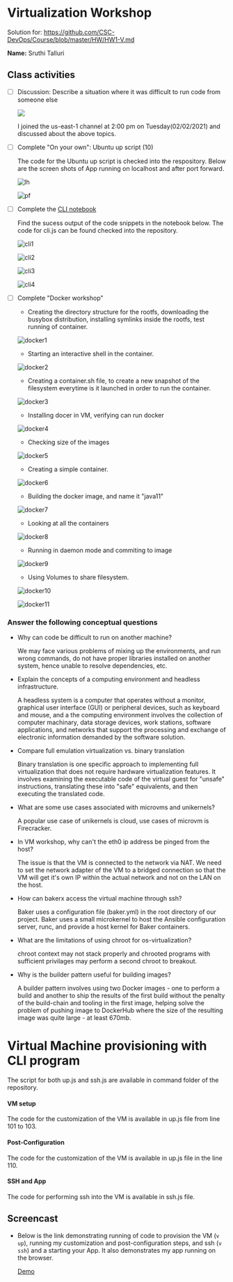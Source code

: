 # Virtualization Workshop

Solution for: https://github.com/CSC-DevOps/Course/blob/master/HW/HW1-V.md

**Name:** Sruthi Talluri 

## Class activities

* [ ] Discussion: Describe a situation where it was difficult to run code from someone else

    <img src="resources_imgs/classActivity.png">

    I joined the us-east-1 channel at 2:00 pm on Tuesday(02/02/2021) and discussed about the above topics. 

* [ ] Complete "On your own": Ubuntu up script (10)

    The code for the Ubuntu up script is checked into the respository. Below are the screen shots of App running on localhost and after port forward. 

    ![lh](resources_imgs/LocalhostBrowser.png)
    
    ![pf](resources_imgs/PortForward.png)

* [ ] Complete the [CLI notebook](https://docable.cloud/chrisparnin/notebooks/nodejs/CLI/cli.md) 

    Find the sucess output of the code snippets in the notebook below. The code for cli.js can be found checked into the repository. 

    ![cli1](resources_imgs/CLI1.png)
    
    ![cli2](resources_imgs/CLI2.png)

    ![cli3](resources_imgs/CLI3.png)

    ![cli4](resources_imgs/CLI4.png)

* [ ] Complete "Docker workshop" 

    * Creating the directory structure for the rootfs, downloading the busybox distribution, installing symlinks inside the rootfs, test running of container.
   
    ![docker1](resources_imgs/docker1.png) 

    * Starting an interactive shell in the container.

    ![docker2](resources_imgs/docker2.png) 

    * Creating a container.sh file, to create a new snapshot of the filesystem everytime is it launched in order to run the container.

    ![docker3](resources_imgs/docker3.png) 

    * Installing docer in VM, verifying can run docker

    ![docker4](resources_imgs/docker4.png)  

    * Checking size of the images

    ![docker5](resources_imgs/docker5.png)   

    * Creating a simple container.

    ![docker6](resources_imgs/docker6.png)   

    *  Building the docker image, and name it "java11"

    ![docker7](resources_imgs/docker7.png)   

    * Looking at all the containers 

    ![docker8](resources_imgs/docker8.png)   

    * Running in daemon mode and commiting to image

    ![docker9](resources_imgs/docker9.png)       

    * Using Volumes to share filesystem. 

    ![docker10](resources_imgs/docker10.png)   

    ![docker11](resources_imgs/docker11.png)   

### Answer the following conceptual questions 

* Why can code be difficult to run on another machine? 

    We may face various problems of mixing up the environments, and run wrong commands, do not have proper libraries installed on another system, hence unable to resolve dependencies, etc. 

* Explain the concepts of a computing environment and headless infrastructure.

    A headless system is a computer that operates without a monitor, graphical user interface (GUI) or peripheral devices, such as keyboard and mouse, and a the computing environment involves the collection of computer machinary, data storage devices, work stations, software applications, and networks that support the processing and exchange of electronic information demanded by the software solution.  

* Compare full emulation virtualization vs. binary translation

    Binary translation is one specific approach to implementing full virtualization that does not require hardware virtualization features. It involves examining the executable code of the virtual guest for "unsafe" instructions, translating these into "safe" equivalents, and then executing the translated code.
    
* What are some use cases associated with microvms and unikernels?

    A popular use case of unikernels is cloud, use cases of microvm is Firecracker.

* In VM workshop, why can't the eth0 ip address be pinged from the host?

    The issue is that the VM is connected to the network via NAT. We need to set the network adapter of the VM to a bridged connection so that the VM will get it's own IP within the actual network and not on the LAN on the host.

* How can bakerx access the virtual machine through ssh?

    Baker uses a configuration file (baker.yml) in the root directory of our project. Baker uses a small microkernel to host the Ansible configuration server, runc, and provide a host kernel for Baker containers.

* What are the limitations of using chroot for os-virtualization?
    
    chroot context may not stack properly and chrooted programs with sufficient privilages may perform a second chroot to breakout. 

* Why is the builder pattern useful for building images?
    
    A builder pattern involves using two Docker images - one to perform a build and another to ship the results of the first build without the penalty of the build-chain and tooling in the first image, helping solve the problem of pushing image to DockerHub where the size of the resulting image was quite large - at least 670mb.

# Virtual Machine provisioning with CLI program 

The script for both up.js and ssh.js are available in command folder of the repository. 

#### VM setup

The code for the customization of the VM is available in up.js file from line 101 to 103.

#### Post-Configuration 

The code for the customization of the VM is available in up.js file in the line 110.

#### SSH and App
The code for performing ssh into the VM is available in ssh.js file.

## Screencast

* Below is the link demonstrating running of code to provision the VM (`v up`), running my customization and post-configuration steps, and ssh (`v ssh`) and a starting your App. It also demonstrates my app running on the browser.

    [Demo](https://drive.google.com/file/d/1QkqfyItlpzhnPVDum2j5j7B_j42D96Ev/view?usp=sharing)
